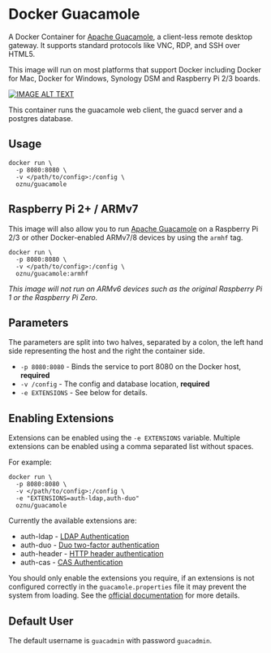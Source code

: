 # Docker Guacamole

A Docker Container for [Apache Guacamole](https://guacamole.incubator.apache.org/), a client-less remote desktop gateway. It supports standard protocols like VNC, RDP, and SSH over HTML5.

This image will run on most platforms that support Docker including Docker for Mac, Docker for Windows, Synology DSM and Raspberry Pi 2/3 boards.

[![IMAGE ALT TEXT](http://img.youtube.com/vi/esgaHNRxdhY/0.jpg)](http://www.youtube.com/watch?v=esgaHNRxdhY "Video Title")

This container runs the guacamole web client, the guacd server and a postgres database.

## Usage

```shell
docker run \
  -p 8080:8080 \
  -v </path/to/config>:/config \
  oznu/guacamole
```

## Raspberry Pi 2+ / ARMv7

This image will also allow you to run [Apache Guacamole](https://guacamole.incubator.apache.org/) on a Raspberry Pi 2/3 or other Docker-enabled ARMv7/8 devices by using the `armhf` tag.

```shell
docker run \
  -p 8080:8080 \
  -v </path/to/config>:/config \
  oznu/guacamole:armhf
```

*This image will not run on ARMv6 devices such as the original Raspberry Pi 1 or the Raspberry Pi Zero.*

## Parameters

The parameters are split into two halves, separated by a colon, the left hand side representing the host and the right the container side.

* `-p 8080:8080` - Binds the service to port 8080 on the Docker host, **required**
* `-v /config` - The config and database location, **required**
* `-e EXTENSIONS` - See below for details.

## Enabling Extensions

Extensions can be enabled using the `-e EXTENSIONS` variable. Multiple extensions can be enabled using a comma separated list without spaces.

For example:

```shell
docker run \
  -p 8080:8080 \
  -v </path/to/config>:/config \
  -e "EXTENSIONS=auth-ldap,auth-duo"
  oznu/guacamole
```

Currently the available extensions are:

* auth-ldap - [LDAP Authentication](https://guacamole.incubator.apache.org/doc/0.9.13-incubating/gug/ldap-auth.html)
* auth-duo - [Duo two-factor authentication](https://guacamole.incubator.apache.org/doc/0.9.13-incubating/gug/duo-auth.html)
* auth-header - [HTTP header authentication](https://guacamole.incubator.apache.org/doc/0.9.13-incubating/gug/header-auth.html)
* auth-cas - [CAS Authentication](https://guacamole.incubator.apache.org/doc/0.9.13-incubating/gug/cas-auth.html)

You should only enable the extensions you require, if an extensions is not configured correctly in the `guacamole.properties` file it may prevent the system from loading. See the [official documentation](https://guacamole.incubator.apache.org/doc/0.9.13-incubating/gug/) for more details.

## Default User

The default username is `guacadmin` with password `guacadmin`.
